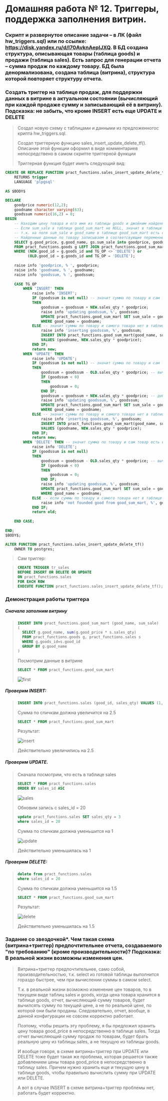 # Домашняя работа № 12. Триггеры, поддержка заполнения витрин.

### Скрипт и развернутое описание задачи – в ЛК (файл hw_triggers.sql) или по ссылке: https://disk.yandex.ru/d/l70AvknAepIJXQ. В БД создана структура, описывающая товары (таблица goods) и продажи (таблица sales). Есть запрос для генерации отчета – сумма продаж по каждому товару. БД была денормализована, создана таблица (витрина), структура которой повторяет структуру отчета.

### Создать триггер на таблице продаж, для поддержки данных в витрине в актуальном состоянии (вычисляющий при каждой продаже сумму и записывающий её в витрину). Подсказка: не забыть, что кроме INSERT есть еще UPDATE и DELETE
> Создал новую схему с таблицами и данными из предложенногос крипта hw_triggers.sql.
>
> Создал триггерную функцию sales_insert_update_delete_tf(). Описание этой функции оформил в виде комментариев непосредствено в самом скрипте триггерной функции
>
> Триггерная функция будет иметь следующий вид:

```sql
CREATE OR REPLACE FUNCTION pract_functions.sales_insert_update_delete_tf()
    RETURNS trigger
    LANGUAGE 'plpgsql'
  
AS $BODY$

DECLARE 
	goodprice numeric(12,2);	
	goodname character varying(63);
	goodssum numeric(16,2) = 0;
BEGIN
	-- Находим цену товара и его имя из таблицы goods и джойним найденный товар с таблицей good_sum_mart.
	-- Если sum_sale в таблице good_sum_mart не NULL, значит в таблице good_sum_mart точно есть этот товар и сумма по нему,
	-- т.к. на поля sum_sale и good_name в таблице good_sum_mart есть ограничения NOT NULL.
	-- Найденные данные по товару записываем в соответсвующие переменные
	SELECT g.good_price, g.good_name, gs.sum_sale into goodprice, goodname, goodssum 
	FROM pract_functions.goods g LEFT JOIN pract_functions.good_sum_mart gs ON g.good_name = gs.good_name
	WHERE (NEW.good_id = g.goods_id and TG_OP <> 'DELETE') or
	      (OLD.good_id = g.goods_id and TG_OP = 'DELETE');
	
	raise info 'goodprice, % ', goodprice;
	raise info 'goodname, % ', goodname;
	raise info 'goodssum, % ', goodssum;
	
	CASE TG_OP	
		WHEN 'INSERT' THEN 
			raise info 'INSERT';
			IF (goodssum is not null) -- значит сумма по товару и сам товар есть в таблице good_sum_mart
			THEN
				goodssum = goodssum + NEW.sales_qty * goodprice;
				raise info 'updating goodssum, %', goodssum;
				UPDATE pract_functions.good_sum_mart SET sum_sale = goodssum
				WHERE good_name = goodname; 
			ELSE -- значит суммы по товару и самого товара нет в таблице good_sum_mart, поэтому просто вставим товар с суммой по нему
				raise info 'inserting goodssum, %', goodssum;
				INSERT INTO pract_functions.good_sum_mart(good_name, sum_sale) 
				VALUES (goodname, NEW.sales_qty * goodprice);
			END IF;
			return new;
		WHEN 'UPDATE' THEN 
			raise info 'UPDATE';
			IF (goodssum is not null) -- значит сумма по товару и сам товар есть в таблице good_sum_mart
			THEN
				goodssum = goodssum - OLD.sales_qty * goodprice; -- вычитаем из суммы значение до обновления
				IF (goodssum < 0) 
				THEN
					goodssum = 0;
				END IF;
				goodssum = goodssum + NEW.sales_qty * goodprice; -- добаляем к сумме новое значение 
				raise info 'updating goodssum, %', goodssum;
				UPDATE pract_functions.good_sum_mart SET sum_sale = goodssum
				WHERE good_name = goodname; 
			ELSE -- значит суммы по товару и самого товара нет в таблице good_sum_mart, поэтому просто вставим товар с суммой по нему
				raise info 'inserting goodssum, %', goodssum;
				INSERT INTO pract_functions.good_sum_mart(good_name, sum_sale) 
				VALUES (goodname, NEW.sales_qty * goodprice);
			END IF;
			return new;
		WHEN 'DELETE' THEN -- значит сумма по товару и сам товар есть в таблице good_sum_mart
			raise info 'DELETE';
			IF (goodssum is not null)
			THEN
				goodssum = goodssum - OLD.sales_qty * goodprice; -- вычитаем из суммы по товары удаляемое значение
				IF (goodssum < 0) 
				THEN
					goodssum = 0;
				END IF;			
				raise info 'updating goodssum, %', goodssum;
				UPDATE pract_functions.good_sum_mart SET sum_sale = goodssum
				WHERE good_name = goodname; 
			ELSE -- если суммы по товару и самого товара нет в таблице good_sum_mart, то ничего делать и не надо, вычитать не и чего
			    raise info 'not founded good from good_sum_mart, %', goodssum;
			END IF;
			return old;
			
	END CASE;
	
END;
$BODY$;

ALTER FUNCTION pract_functions.sales_insert_update_delete_tf()
    OWNER TO postgres;
```

> Сам триггер:

> ```sql
> CREATE TRIGGER tr_sales
> BEFORE INSERT OR DELETE OR UPDATE 
> ON pract_functions.sales
> FOR EACH ROW
> EXECUTE FUNCTION pract_functions.sales_insert_update_delete_tf();
> ```
### Демонстрация работы триггера
##### Сначала заполним витрину 
>
> ```sql
> INSERT INTO pract_functions.good_sum_mart (good_name, sum_sale)
> (
> 	SELECT g.good_name, sum(g.good_price * s.sales_qty)
>  	FROM pract_functions.goods g, pract_functions.sales s
> 	WHERE g.goods_id=s.good_id
> 	GROUP BY g.good_name
> )
> ```
>
> Посмотрим данные в витрине
> ```sql
> SELECT * FROM pract_functions.good_sum_mart
> ```
>
> <image src="images/first.png" alt="first">


##### Проверим INSERT:
> ```sql
> INSERT INTO pract_functions.sales (good_id, sales_qty) VALUES (1, 5)
> ```
> Сумма по спичкам должна увеличится на 2.5
> ```sql
> SELECT * FROM pract_functions.good_sum_mart
> ```
> Результат:
>
> <image src="images/insert.png" alt="insert">
>
> Действительно увеличились на 2.5

##### Проверим UPDATE. 
>
> Сначала посмотрим, что есть в таблице sales
> 
>
> ```sql
> SELECT * FROM pract_functions.sales
> ORDER BY sales_id ASC
> ```
>
> <image src="images/sales.png" alt="sales">
>
> Обновим запись с sales_id = 20
> ```sql
> update pract_functions.sales SET sales_qty = 3
> where sales_id = 20
> ```
> Сумма по спичкам должна уменьшится на 1
>
> <image src="images/update.png" alt="update">
>
> Действительно уменьшилась на 1

##### Проверим DELETE:
> ```sql
> delete from pract_functions.sales
> where sales_id = 20
> ```
> Сумма по спичкам должна уменьшится на 1.5
> ```sql
> SELECT * FROM pract_functions.good_sum_mart
> ```
> Результат:
>
> <image src="images/delete.png" alt="delete">
>
> Действительно уменьшилась на 1.5
### Задание со звездочкой*. Чем такая схема (витрина+триггер) предпочтительнее отчета, создаваемого "по требованию" (кроме производительности)? Подсказка: В реальной жизни возможны изменения цен.
> Витрина+триггер предпочтительнее, само собой, производительностью, т.к. select из готовой таблицы выполнится гораздо быстрее, чем при вычислении суммы в самом select.
>
> Т.к. в реальной жизни возможно изменение цен товаров, то в текущем виде таблиц sales и goods, когда цена товара хранится в таблице goods, отчет, вычисляющий сумму товаров, будет вычилсять сумму по текущей цене, а не по реальной цене, по которой они были проданы. Следовательно, отчет, вообще, в данной конфигурации не совсем корректно работает.
>
> Поэтому, чтобы решить эту проблему, я бы предложил хранить цену товара good_price в непосредственно в таблице sales. Тогда отчет вычисляющий сумму продаж по товарам, будет брать реальную цену из таблицы sales, а не текущую из таблицы goods.
> 
> И вообще говоря, в схеме витрина+триггер при UPDATE или DELETE тоже будет такая же проблема, которая решается также добавлением цены товара good_price в непосредственно в таблицу sales. Причем нужно хранить еще и текущую цену в таблице goods, чтобы правильно вычислить сумму при UPDATE или DELETE. 
>
> А вот в случае INSERT в схеме витрина+триггер проблемы нет, работать будет корректно.